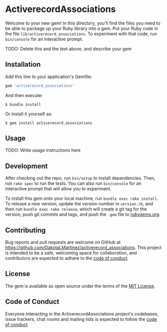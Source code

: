 # ActiverecordAssociations

Welcome to your new gem! In this directory, you'll find the files you need to be able to package up your Ruby library into a gem. Put your Ruby code in the file `lib/activerecord_associations`. To experiment with that code, run `bin/console` for an interactive prompt.

TODO: Delete this and the text above, and describe your gem

## Installation

Add this line to your application's Gemfile:

```ruby
gem 'activerecord_associations'
```

And then execute:

    $ bundle install

Or install it yourself as:

    $ gem install activerecord_associations

## Usage

TODO: Write usage instructions here

## Development

After checking out the repo, run `bin/setup` to install dependencies. Then, run `rake spec` to run the tests. You can also run `bin/console` for an interactive prompt that will allow you to experiment.

To install this gem onto your local machine, run `bundle exec rake install`. To release a new version, update the version number in `version.rb`, and then run `bundle exec rake release`, which will create a git tag for the version, push git commits and tags, and push the `.gem` file to [rubygems.org](https://rubygems.org).

## Contributing

Bug reports and pull requests are welcome on GitHub at https://github.com/DakotaLMartinez/activerecord_associations. This project is intended to be a safe, welcoming space for collaboration, and contributors are expected to adhere to the [code of conduct](https://github.com/DakotaLMartinez/activerecord_associations/blob/master/CODE_OF_CONDUCT.md).


## License

The gem is available as open source under the terms of the [MIT License](https://opensource.org/licenses/MIT).

## Code of Conduct

Everyone interacting in the ActiverecordAssociations project's codebases, issue trackers, chat rooms and mailing lists is expected to follow the [code of conduct](https://github.com/DakotaLMartinez/activerecord_associations/blob/master/CODE_OF_CONDUCT.md).
